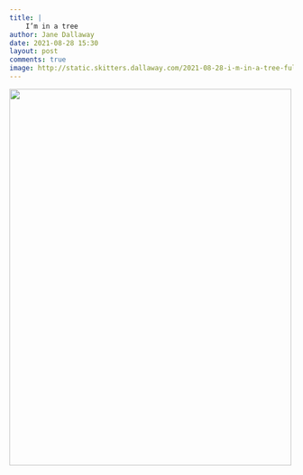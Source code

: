 ```yaml
---
title: |
    I’m in a tree
author: Jane Dallaway
date: 2021-08-28 15:30
layout: post
comments: true
image: http://static.skitters.dallaway.com/2021-08-28-i-m-in-a-tree-fullsize-0.jpeg
---
```




<a href="http://static.skitters.dallaway.com/2021-08-28-i-m-in-a-tree-fullsize-0.jpeg"><img src="http://static.skitters.dallaway.com/2021-08-28-i-m-in-a-tree-thumb-0.jpeg" width="500" height="667"></a>

